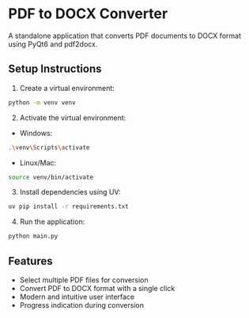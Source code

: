 # PDF to DOCX Converter

A standalone application that converts PDF documents to DOCX format using PyQt6 and pdf2docx.

## Setup Instructions

1. Create a virtual environment:

```bash
python -m venv venv
```

2. Activate the virtual environment:

- Windows:

```bash
.\venv\Scripts\activate
```

- Linux/Mac:

```bash
source venv/bin/activate
```

3. Install dependencies using UV:

```bash
uv pip install -r requirements.txt
```

4. Run the application:

```bash
python main.py
```

## Features

- Select multiple PDF files for conversion
- Convert PDF to DOCX format with a single click
- Modern and intuitive user interface
- Progress indication during conversion
